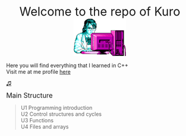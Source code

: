   <div align ="center">
 <font size="6">Welcome to the repo of Kuro</font>
  </div>

  <div align ="center">
  <img alt="c++" height="100" src="Imagenes/retro.png"/>
  </div>

Here you will find everything that I learned in C++ <br>
Visit me at me profile [here](https://github.com/UP210630)

[♫](https://www.youtube.com/watch?v=k_TbOH8iE4U)

<font size="4">Main Structure</font>
>U1 Programming introduction <br>
>U2 Control structures and cycles <br>
>U3 Functions <br>
>U4 Files and arrays
